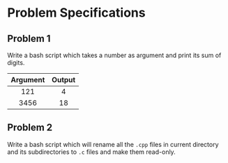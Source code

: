 # Problem Specifications



## Problem 1
Write a bash script which takes a number as argument and print its sum of digits.

|	Argument	|	Output	|
|:---------:|:-------:|
|121				|4				|
|3456				|18				|



## Problem 2
Write a bash script which will rename all the `.cpp` files in current directory and its subdirectories to `.c` files and make them read-only.
